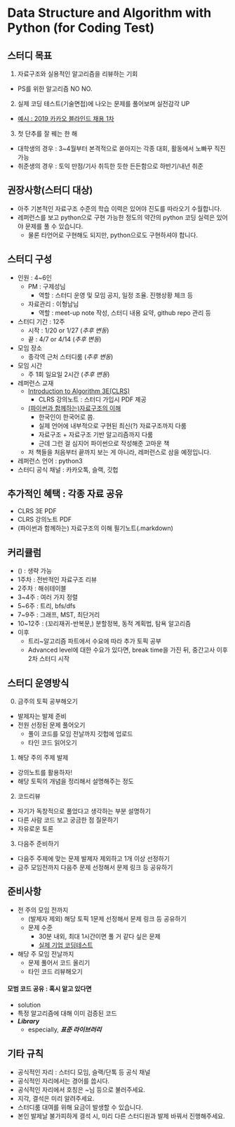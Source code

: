 # Data Structure and Algorithm with Python (for Coding Test)

## 스터디 목표

1. 자료구조와 실용적인 알고리즘을 리뷰하는 기회
  - PS를 위한 알고리즘 NO NO.
2. 실제 코딩 테스트(기술면접)에 나오는 문제를 풀어보며 실전감각 UP
  - [예시 : 2019 카카오 블라인드 채용 1차](http://tech.kakao.com/2018/09/21/kakao-blind-recruitment-for2019-round-1/)
3. 첫 단추를 잘 꿰는 한 해
  - 대학생의 경우 : 3~4월부터 본격적으로 쏟아지는 각종 대회, 활동에서 노빠꾸 직진 가능
  - 취준생의 경우 : 토익 만점/기사 취득한 듯한 든든함으로 하반기/내년 취준

## 권장사항(스터디 대상)

- 아주 기본적인 자료구조 수준의 학습 이력은 있어야 진도를 따라오기 수월합니다.
- 레퍼런스를 보고 python으로 구현 가능한 정도의 약간의 python 코딩 실력은 있어야 문제를 풀 수 있습니다.
  - 물론 타언어로 구현해도 되지만, python으로도 구현하셔야 합니다.

## 스터디 구성

- 인원 : 4~6인
  - PM : 구제성님
    - 역할 : 스터디 운영 및 모임 공지, 일정 조율. 진행상황 체크 등
  - 자료관리 : 이형남님
    - 역할 : meet-up note 작성, 스터디 내용 요약, github repo 관리 등
- 스터디 기간 : 12주
  - 시작 : 1/20 or 1/27 (*추후 변동*)
  - 끝 : 4/7 or 4/14 (*추후 변동*)
- 모임 장소
  - 종각역 근처 스터디룸 (*추후 변동*)
- 모임 시간
  - 주 1회 일요일 2시간 (*추후 변동*)
- 레퍼런스 교재
  - [Introduction to Algorithm 3E(CLRS)](http://www.kyobobook.co.kr/product/detailViewKor.laf?ejkGb=KOR&mallGb=KOR&barcode=9791156641131&orderClick=LEA&Kc=)
    - CLRS 강의노트 : 스터디 가입시 PDF 제공
  - [(파이썬과 함께하는)자료구조의 이해](http://www.kyobobook.co.kr/product/detailViewKor.laf?ejkGb=KOR&mallGb=KOR&barcode=9788970509402&orderClick=LET&Kc=)
    - 한국인이 한국어로 씀.
    - 실제 언어에 내부적으로 구현된 최신(?) 자료구조까지 다룸
    - 자료구조 + 자료구조 기반 알고리즘까지 다룸
    - 근데 그런 걸 심지어 파이썬으로 작성해준 고마운 책
  - 저 책들을 처음부터 끝까지 보는 게 아니라, 레퍼런스로 삼을 예정입니다.
- 레퍼런스 언어 : python3
- 스터디 공식 채널 : 카카오톡, 슬랙, 깃헙

## 추가적인 혜택 : 각종 자료 공유

- CLRS 3E PDF
- CLRS 강의노트 PDF
- (파이썬과 함께하는) 자료구조의 이해 필기노트(.markdown)

## 커리큘럼

- () : 생략 가능
- 1주차 : 전반적인 자료구조 리뷰
- 2주차 : 해쉬테이블
- 3~4주 : 여러 가지 정렬
- 5~6주 : 트리, bfs/dfs
- 7~9주 : 그래프, MST, 최단거리
- 10~12주 : (꼬리재귀-반복문,) 분할정복, 동적 계획법, 탐욕 알고리즘
- 이후
  - 트리~알고리즘 파트에서 수요에 따라 추가 토픽 공부
  - Advanced level에 대한 수요가 있다면, break time을 가진 뒤, 중간고사 이후 2차 스터디 시작

## 스터디 운영방식

0. 금주의 토픽 공부해오기
  - 발제자는 발제 준비
  - 전원 선정된 문제 풀어오기
    - 풀이 코드를 모임 전날까지 깃헙에 업로드
    - 타인 코드 읽어오기
1. 해당 주의 주제 발제
  - 강의노트를 활용하자!
  - 해당 토픽의 개념을 정리해서 설명해주는 정도
2. 코드리뷰
  - 자기가 독창적으로 풀었다고 생각하는 부분 설명하기
  - 다른 사람 코드 보고 궁금한 점 질문하기
  - 자유로운 토론
3. 다음주 준비하기
  - 다음주 주제에 맞는 문제 발제자 제외하고 1개 이상 선정하기
  - 금주 모임전까지 다음주 문제 선정해서 문제 링크 등 공유하기

## 준비사항

- 전 주의 모임 전까지
  - (발제자 제외) 해당 토픽 1문제 선정해서 문제 링크 등 공유하기
  - 문제 수준
    - 30분 내외, 최대 1시간이면 풀 거 같다 싶은 문제
    - [실제 기업 코딩테스트](http://tech.kakao.com/2018/09/21/kakao-blind-recruitment-for2019-round-1/)
- 해당 주 모임 전날까지
  - 문제 풀어서 코드 올리기
  - 타인 코드 리뷰해오기

#### 모범 코드 공유 : 혹시 알고 있다면

- solution
- 특정 알고리즘에 대해 이미 검증된 코드
- ***Library***
  - especially, ***표준 라이브러리***

## 기타 규칙

- 공식적인 자리 : 스터디 모임, 슬랙/단톡 등 공식 채널
- 공식적인 자리에서는 경어를 씁시다.
- 공식적인 자리에서 호칭은 ~님 등으로 불러주세요.
- 지각, 결석은 미리 알려주세요.
- 스터디룸 대여를 위해 요금이 발생할 수 있습니다.
- 본인 발제날 불가피하게 결석 시, 미리 다른 스터디원과 발제 바꿔서 진행해주세요.
